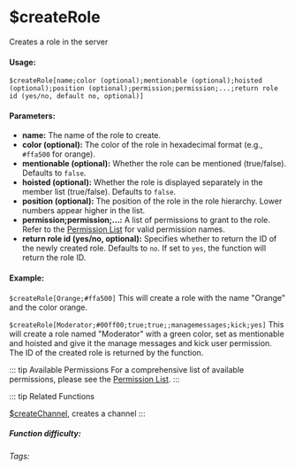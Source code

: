 # $createRole
Creates a role in the server

#### Usage: 
`$createRole[name;color (optional);mentionable (optional);hoisted (optional);position (optional);permission;permission;...;return role id (yes/no, default no, optional)]`

#### Parameters:
*   **name:** The name of the role to create.
*   **color (optional):** The color of the role in hexadecimal format (e.g., `#ffa500` for orange).
*   **mentionable (optional):**  Whether the role can be mentioned (true/false). Defaults to `false`.
*   **hoisted (optional):** Whether the role is displayed separately in the member list (true/false). Defaults to `false`.
*   **position (optional):** The position of the role in the role hierarchy.  Lower numbers appear higher in the list.
*   **permission;permission;...:**  A list of permissions to grant to the role. Refer to the [Permission List](../CodeReferences/ref.permissions_list.md) for valid permission names.
*   **return role id (yes/no, optional):** Specifies whether to return the ID of the newly created role. Defaults to `no`. If set to `yes`, the function will return the role ID.

#### Example:
`$createRole[Orange;#ffa500]`
This will create a role with the name "Orange" and the color orange.

`$createRole[Moderator;#00ff00;true;true;;managemessages;kick;yes]`
This will create a role named "Moderator" with a green color, set as mentionable and hoisted and give it the manage messages and kick user permission. The ID of the created role is returned by the function.

::: tip Available Permissions
For a comprehensive list of available permissions, please see the [Permission List](../CodeReferences/ref.permissions_list.md).
:::

::: tip Related Functions

[$createChannel](../Channel/createChannel.md), creates a channel
:::

##### Function difficulty: <Badge type="warning" text="Medium" vertical="middle" /> 
###### Tags: <Badge type="tip" text="role" vertical="middle" /> <Badge type="tip" text="create" vertical="middle" /> <Badge type="tip" text="createRole" vertical="middle" /> <Badge type="tip" text="make role" vertical="middle" /> 